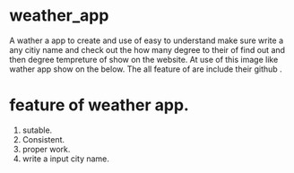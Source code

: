 # weather_app
A wather a app to create and use of easy to understand
make sure write a any citiy name and check out the how many degree to 
their of find out and then degree tempreture of show on the website.
At use of this image like wather app show on the below.
The all feature of are include their github .
# feature of weather app.
1. sutable.
2. Consistent. 
3. proper work.
4. write a input city name.
